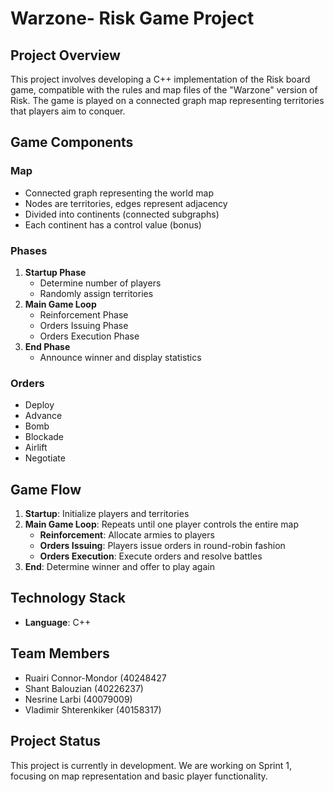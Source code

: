 # Warzone- Risk Game Project

## Project Overview

This project involves developing a C++ implementation of the Risk board game, compatible with the rules and map files of the "Warzone" version of Risk. The game is played on a connected graph map representing territories that players aim to conquer.

## Game Components

### Map
- Connected graph representing the world map
- Nodes are territories, edges represent adjacency
- Divided into continents (connected subgraphs)
- Each continent has a control value (bonus)

### Phases
1. **Startup Phase**
   - Determine number of players
   - Randomly assign territories
2. **Main Game Loop**
   - Reinforcement Phase
   - Orders Issuing Phase
   - Orders Execution Phase
3. **End Phase**
   - Announce winner and display statistics

### Orders
- Deploy
- Advance
- Bomb
- Blockade
- Airlift
- Negotiate

## Game Flow

1. **Startup**: Initialize players and territories
2. **Main Game Loop**: Repeats until one player controls the entire map
   - **Reinforcement**: Allocate armies to players
   - **Orders Issuing**: Players issue orders in round-robin fashion
   - **Orders Execution**: Execute orders and resolve battles
3. **End**: Determine winner and offer to play again



## Technology Stack

- **Language**: C++


## Team Members
- Ruairi Connor-Mondor (40248427
- Shant Balouzian (40226237)
- Nesrine Larbi (40079009)
- Vladimir Shterenkiker (40158317)

## Project Status

This project is currently in development. We are working on Sprint 1, focusing on map representation and basic player functionality.

